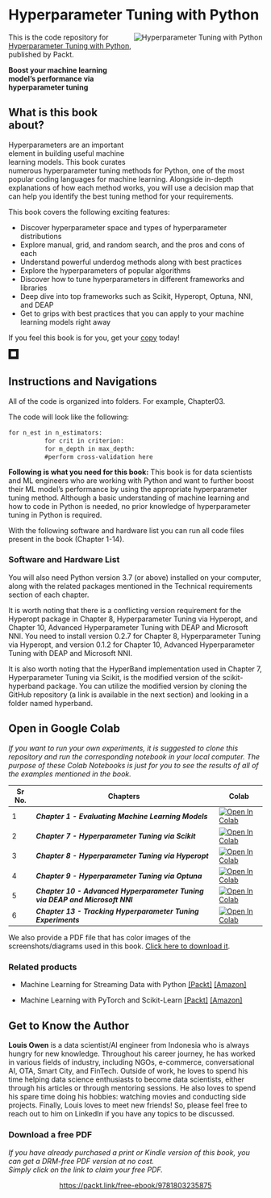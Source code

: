 


# 	Hyperparameter Tuning with Python

<a href="https://www.packtpub.com/product/hyperparameter-tuning-with-python/9781803235875?utm_source=github&utm_medium=repository&utm_campaign=9781803235875"><img src="https://static.packt-cdn.com/products/9781803235875/cover/smaller" alt="Hyperparameter Tuning with Python" height="256px" align="right"></a>

This is the code repository for [Hyperparameter Tuning with Python](https://www.packtpub.com/product/hyperparameter-tuning-with-python/9781803235875?utm_source=github&utm_medium=repository&utm_campaign=9781803235875), published by Packt.

**Boost your machine learning model’s performance via hyperparameter tuning**

## What is this book about?
Hyperparameters are an important element in building useful machine learning models. 
This book curates numerous hyperparameter tuning methods for Python, one of the most popular coding languages for machine learning. Alongside in-depth explanations of how each method works, 
you will use a decision map that can help you identify the best tuning method for your requirements.

This book covers the following exciting features: 
* Discover hyperparameter space and types of hyperparameter distributions
* Explore manual, grid, and random search, and the pros and cons of each
* Understand powerful underdog methods along with best practices
* Explore the hyperparameters of popular algorithms
* Discover how to tune hyperparameters in different frameworks and libraries
* Deep dive into top frameworks such as Scikit, Hyperopt, Optuna, NNI, and DEAP
* Get to grips with best practices that you can apply to your machine learning models right away

If you feel this book is for you, get your [copy](https://www.amazon.com/dp/180323587X) today!

<a href="https://www.packtpub.com/?utm_source=github&utm_medium=banner&utm_campaign=GitHubBanner"><img src="https://raw.githubusercontent.com/PacktPublishing/GitHub/master/GitHub.png" alt="https://www.packtpub.com/" border="5" /></a>

## Instructions and Navigations
All of the code is organized into folders. For example, Chapter03.

The code will look like the following:
```
for n_est in n_estimators:
          for crit in criterion:
          for m_depth in max_depth:
          #perform cross-validation here
```

**Following is what you need for this book:**
This book is for data scientists and ML engineers who are working with Python and want to further boost their ML model’s performance by using the appropriate hyperparameter tuning method. 
Although a basic understanding of machine learning and how to code in Python is needed, no prior knowledge of hyperparameter tuning in Python is required.

With the following software and hardware list you can run all code files present in the book (Chapter 1-14).

### Software and Hardware List

You will also need Python version 3.7 (or above) installed on your computer, along with the related
packages mentioned in the Technical requirements section of each chapter.

It is worth noting that there is a conflicting version requirement for the Hyperopt package in Chapter
8, Hyperparameter Tuning via Hyperopt, and Chapter 10, Advanced Hyperparameter Tuning with DEAP
and Microsoft NNI. You need to install version 0.2.7 for Chapter 8, Hyperparameter Tuning via Hyperopt,
and version 0.1.2 for Chapter 10, Advanced Hyperparameter Tuning with DEAP and Microsoft NNI.

It is also worth noting that the HyperBand implementation used in Chapter 7, Hyperparameter
Tuning via Scikit, is the modified version of the scikit-hyperband package. You can utilize the modified
version by cloning the GitHub repository (a link is available in the next section) and looking in a
folder named hyperband.

## Open in Google Colab
*If you want to run your own experiments, it is suggested to clone this repository and run the corresponding notebook in your local computer. The purpose of these Colab Notebooks is just for you to see the results of all of the examples mentioned in the book.* 

| Sr No. | Chapters                                                     | Colab |
| ------ | ------------------------------------------------------------ | ----- |
| 1      | ***Chapter 1 - Evaluating Machine Learning Models***         |  [![Open In Colab](https://colab.research.google.com/assets/colab-badge.svg)](https://colab.research.google.com/github/PacktPublishing/Hyperparameter-Tuning-with-Python/blob/main/01_Evaluating-Machine-Learning-Models.ipynb)      |
| 2      | ***Chapter 7 - Hyperparameter Tuning via Scikit***           | [![Open In Colab](https://colab.research.google.com/assets/colab-badge.svg)](https://colab.research.google.com/github/PacktPublishing/Hyperparameter-Tuning-with-Python/blob/main/07_Hyperparameter-Tuning-via-Scikit.ipynb)      |
| 3      | ***Chapter 8 - Hyperparameter Tuning via Hyperopt***         | [![Open In Colab](https://colab.research.google.com/assets/colab-badge.svg)](https://colab.research.google.com/github/PacktPublishing/Hyperparameter-Tuning-with-Python/blob/main/08_Hyperparameter-Tuning-via-Hyperopt.ipynb)      |
| 4      | ***Chapter 9 - Hyperparameter Tuning via Optuna***           | [![Open In Colab](https://colab.research.google.com/assets/colab-badge.svg)](https://colab.research.google.com/github/PacktPublishing/Hyperparameter-Tuning-with-Python/blob/main/09_Hyperparameter-Tuning-via-Optuna.ipynb)      |
| 5      | ***Chapter 10 - Advanced Hyperparameter Tuning via DEAP and Microsoft NNI*** |   [![Open In Colab](https://colab.research.google.com/assets/colab-badge.svg)](https://colab.research.google.com/github/PacktPublishing/Hyperparameter-Tuning-with-Python/blob/main/10_Advanced_Hyperparameter-Tuning-via-DEAP-and-NNI.ipynb)     |
| 6      | ***Chapter 13 - Tracking Hyperparameter Tuning Experiments*** |    [![Open In Colab](https://colab.research.google.com/assets/colab-badge.svg)](https://colab.research.google.com/github/PacktPublishing/Hyperparameter-Tuning-with-Python/blob/main/13_Tracking_Hyperparameter_Tuning_Experiments.ipynb)    |

We also provide a PDF file that has color images of the screenshots/diagrams used in this book. [Click here to download it](https://static.packt-cdn.com/downloads/9781803235875_ColorImages.pdf).


### Related products <Other books you may enjoy>
* Machine Learning for Streaming Data with Python [[Packt]](https://www.packtpub.com/product/machine-learning-for-streaming-data-with-python/9781803248363) [[Amazon]](https://www.amazon.com/dp/180324836X)

* Machine Learning with PyTorch and Scikit-Learn [[Packt]](https://www.packtpub.com/product/machine-learning-with-pytorch-and-scikit-learn/9781801819312) [[Amazon]](https://www.amazon.com/dp/B09NW48MR1)

## Get to Know the Author

**Louis Owen**
is a data scientist/AI engineer from Indonesia who is always hungry for new knowledge.
Throughout his career journey, he has worked in various fields of industry, including NGOs, e-commerce,
conversational AI, OTA, Smart City, and FinTech. Outside of work, he loves to spend his time helping
data science enthusiasts to become data scientists, either through his articles or through mentoring
sessions. He also loves to spend his spare time doing his hobbies: watching movies and conducting side
projects. Finally, Louis loves to meet new friends! So, please feel free to reach out to him on LinkedIn
if you have any topics to be discussed.



### Download a free PDF

 <i>If you have already purchased a print or Kindle version of this book, you can get a DRM-free PDF version at no cost.<br>Simply click on the link to claim your free PDF.</i>
<p align="center"> <a href="https://packt.link/free-ebook/9781803235875">https://packt.link/free-ebook/9781803235875 </a> </p>
